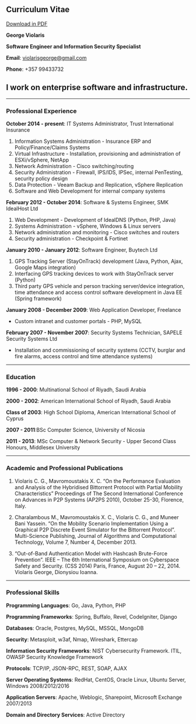 ## Curriculum Vitae
[Download in PDF](https://drive.google.com/open?id=1TZhYaYWlC55d5U2YKwG7LM8jNlAXKv1L)

**George Violaris**

**Software Engineer and Information Security Specialist**

**Email**: violarisgeorge@gmail.com

**Phone**: +357 99433732

I work on enterprise software and infrastructure.
---

---

### Professional Experience
**October 2014 - present**: IT Systems Administrator, Trust International Insurance
1. Information Systems Administration - Insurance ERP and Policy/Finance/Claims Systems
2. Virtual Infrastructure - Installation, provisioning and administration of ESXi/vSphere, NetApp
3. Network Administration - Cisco switching/routing
4. Security Administration - Firewall, IPS/IDS, IPSec, internal PenTesting, security policy design
5. Data Protection - Veeam Backup and Replication, vSphere Replication
6. Software and Web Development for internal company systems

**February 2012 - October 2014**: Software & Systems Engineer, SMK IdealHost Ltd
1. Web Development - Development of IdealDNS (Python, PHP, Java)
2. Systems Administration - vSphere, Windows & Linux servers
3. Network administration and monitoring - Cisco switches and routers
4. Security administration - Checkpoint & Fortinet

**January 2010 - January 2012**: Software Engineer, Buytech Ltd
1. GPS Tracking Server (StayOnTrack) development (Java, Python, Ajax, Google Maps integration) 
2. Interfacing GPS tracking devices to work with StayOnTrack server (Python)
3. Third party GPS vehicle and person tracking server/device integration, time attendance and access control software development in Java EE (Spring framework)

**January 2008 - December 2009**: Web Application Developer, Freelance
- Custom intranet and customer portals - PHP, MySQL

**February 2007 - November 2007**: Security Systems Technician, SAPELE Security Systems Ltd
- Installation and commissioning of security systems (CCTV, burglar and fire alarms, access control and time attendance systems)

---

### Education
**1996 - 2000**: Multinational School of Riyadh, Saudi Arabia

**2000 - 2002**: American International School of Riyadh, Saudi Arabia

**Class of 2003**: High School Diploma, American International School of Cyprus

**2007 - 2011**:BSc Computer Science, University of Nicosia

**2011 - 2013**: MSc Computer & Network Security - Upper Second Class Honours, Middlesex University

---

### Academic and Professional Publications
1. Violaris C. G., Mavromoustakis X. C. “On the Performance Evaluation and Analysis of the Hybridised Bittorrent Protocol with Partial Mobility Characteristics” Proceedings of The Second International Conference on Advances in P2P Systems (AP2PS 2010), October 25-30, Florence, Italy.

2. Charalambous M., Mavromoustakis X. C., Violaris C. G., and Muneer Bani Yassein. “On the Mobility Scenario Implementation Using a Graphical P2P Discrete Event Simulator for the Bittorrent Protocol”. Multi-Science Publishing, Journal of Algorithms and Computational Technology, Volume 7, Number 4, December 2013.

3. “Out-of-Band Authentication Model with Hashcash Brute-Force Prevention”. IEEE – The 6th International Symposium on Cyberspace Safety and Security. (CSS 2014) Paris, France, August 20 – 22, 2014. Violaris George, Dionysiou Ioanna.

---

### Professional Skills
**Programming Languages**: Go, Java, Python, PHP

**Programming Frameworks**: Spring, Buffalo, Revel, CodeIgniter, Django

**Databases**: Oracle, Postgres, MySQL, MSSQL, MongoDB

**Security**: Metasploit, w3af, Nmap, Wireshark, Ettercap

**Information Security Frameworks**: NIST Cybersecurity Framework. ITIL, OWASP Security Knowledge Framework

**Protocols**: TCP/IP, JSON-RPC, REST, SOAP, AJAX

**Server Operating Systems**: RedHat, CentOS, Oracle Linux, Ubuntu Server, Windows 2008/2012/2016 

**Application Servers**: Apache, Weblogic, Sharepoint, Microsoft Exchange 2007/2013

**Domain and Directory Services**: Active Directory
